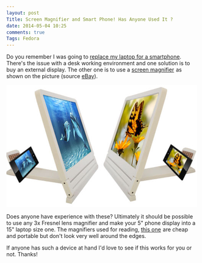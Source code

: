 ```yaml
---
layout: post
Title: Screen Magnifier and Smart Phone! Has Anyone Used It ?
date: 2014-05-04 10:25
comments: true
Tags: Fedora
---
```


Do you remember I was going to
[replace my laptop for a smartphone](/blog/2013/08/01/laptop-vs-smartphone-part-one/).
There's the issue with a desk working environment and one solution is to buy an external
display. The other one is to use a 
<a target="_blank" href="http://www.amazon.com/s/?_encoding=UTF8&camp=1789&creative=390957&field-keywords=screen%20magnifier&linkCode=ur2&rh=i%3Aaps%2Ck%3Ascreen%20magnifier&sprefix=screen%20magnifie%2Ccomputers%2C277&tag=atodorovorg-20&url=search-alias%3Daps&linkId=KGF6F22QDNBRWAMP">screen magnifier</a><img src="https://ir-na.amazon-adsystem.com/e/ir?t=atodorovorg-20&l=ur2&o=1" width="1" height="1" border="0" alt="" style="border:none !important; margin:0px !important;" />
as shown on the picture
(source [eBay](http://www.ebay.co.uk/itm/2PC-Enlarger-Magnifier-for-Mobile-Screen-3-Times-for-All-Mobiles-Senior-2014-New-/181398272903?pt=UK_Holders_Mounts&hash=item2a3c2dfb87)).

![Mobile Screen Magnifier](/images/mobile_screen_magnifier.jpg "Mobile Screen Magnifier")


Does anyone have experience with these? Ultimately it should be possible to use
any 3x Fresnel lens magnifier and make your 5" phone display into a 15" laptop size one.
The magnifiers used for reading,
<a href="http://www.amazon.com/gp/product/B001TLJXJ8/ref=as_li_tl?ie=UTF8&camp=1789&creative=390957&creativeASIN=B001TLJXJ8&linkCode=as2&tag=atodorovorg-20&linkId=HS6EY4BELCHBZ6HC">this one</a><img src="http://ir-na.amazon-adsystem.com/e/ir?t=atodorovorg-20&l=as2&o=1&a=B001TLJXJ8" width="1" height="1" border="0" alt="" style="border:none !important; margin:0px !important;" />
are cheap and portable but don't look very well around the edges.

If anyone has such a device at hand I'd love to see if this works for you or not.
Thanks!

